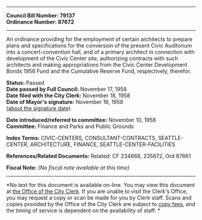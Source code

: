 * * * * *  
  
**Council Bill Number: [](#h0)[](#h2)79137**   
**Ordinance Number: 87672**  
  
* * * * *  
  
An ordinance providing for the employment of certain architects to prepare plans and specifications for the conversion of the present Civic Auditorium into a concert-convention hall, and of a primary architect in connection with development of the Civic Center site, authorizing contracts with such architects and making appropriations from the Civic Center Development Bonds 1956 Fund and the Cumulative Reserve Fund, respectively, therefor.  
  
**Status:** Passed   
**Date passed by Full Council:** November 17, 1958   
**Date filed with the City Clerk:** November 18, 1958   
**Date of Mayor's signature:** November 18, 1958   
[(about the signature date)](/~public/approvaldate.htm)   
  
  
**Date introduced/referred to committee:** November 10, 1958   
**Committee:** Finance and Parks and Public Grounds   
  
**Index Terms:** CIVIC-CENTERS, CONSULTANT-CONTRACTS, SEATTLE-CENTER, ARCHITECTURE, FINANCE, SEATTLE-CENTER-FACILITIES  
  
**References/Related Documents:** Related: CF 234668, 235672, Ord 87661  
  
**Fiscal Note:** *(No fiscal note available at this time)*  
  
* * * * *  
  
*No text for this document is available on-line. You may view this document at [the Office of the City Clerk](http://www.seattle.gov/leg/clerk/contactUs.htm). If you are unable to visit the Clerk's Office, you may request a copy or scan be made for you by Clerk staff. Scans and copies provided by the Office of the City Clerk are subject to [copy fees](http://clerk.seattle.gov/~public/clerkfees.htm), and the timing of service is dependent on the availability of staff. *  
  
  
